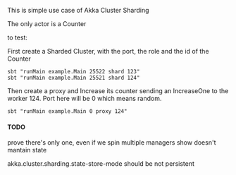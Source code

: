 This is simple use case of Akka Cluster Sharding

The only actor is a Counter

to test:

First create a Sharded Cluster, with the port, the role and the id of the Counter

    sbt "runMain example.Main 25522 shard 123"
    sbt "runMain example.Main 25521 shard 124"

Then create a proxy and Increase its counter sending an IncreaseOne to the worker 124. 
Port here will be 0 which means random. 

    sbt "runMain example.Main 0 proxy 124" 








#### TODO
prove there's only one, even if we spin multiple managers
show doesn't mantain state

akka.cluster.sharding.state-store-mode should be not persistent

